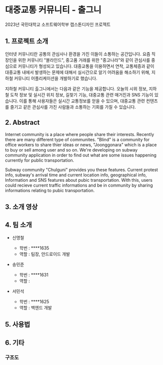 # 대중교통 커뮤니티 - 출그니
2023년 국민대학교 소프트웨어학부 캡스톤디자인 프로젝트

## 1. 프로젝트 소개
인터넷 커뮤니티란 공통의 관심사나 환경을 가진 이들이 소통하는 공간입니다. 요즘 직장인을 위한 커뮤니티 "블라인드", 중고품 거래를 위한 "중고나라"와 같이 관심사를 중심으로 커뮤니티가 형성되고 있습니다. 대중교통을 이용하면서 연착, 교통체증과 같이 대중교통 내에서 발생하는 문제에 대해서 실시간으로 알기 어려움을 해소하기 위해, 지하철 커뮤니티 어플리케이션을 개발하기로 했습니다.

지하철 커뮤니티 출그니에서는 다음과 같은 기능을 제공합니다. 오늘의 시위 정보, 지하철 도착 정보 및 실시간 위치 정보, 길찾기 기능, 대중교통 관련 매거진과 SNS 기능이 있습니다. 이를 통해 사용자들은 실시간 교통정보를 얻을 수 있으며, 대중교통 관련 컨텐츠를 즐기고 같은 관심사를 가진 사람들과 소통하는 기회를 가질 수 있습니다.

## 2. Abstract
Internet community is a place where people share their interests. Recently there are many different type of communites. "Blind" is a community for office workers to share thier ideas or news, "Joonggonara" which is a place to buy or sell among user and so on. We're developing on  subway community application in order to find out what are some issues happening currently for public transportation.

Subway community "Chulguni" provides you these features. Current protest info, subway's arrival time and current location info, geographical info, Information and SNS features about pubic transportation. With this, users could recieve current traffic informations and be in community by sharing informations relating to pubic transportation.


## 3. 소개 영상 

## 4. 팀 소개
- 신명철 
  - 학번 : ****1635 
  - 역할 : 팀장, 안드로이드 개발
  
- 송민준
  - 학번 : ****1631
  - 역할 : 

- 서민석
  - 학번 : ****1625
  - 역할 : 백엔드 개발

## 5. 사용법
  
## 6. 기타
### 구조도
